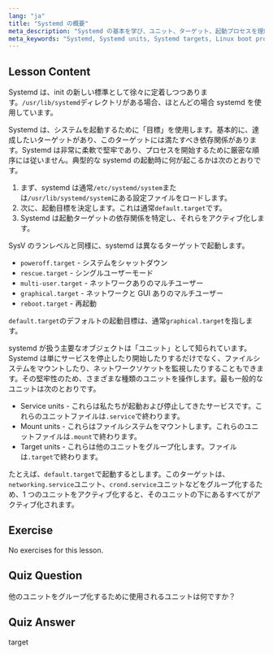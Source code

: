 ```yaml
---
lang: "ja"
title: "Systemd の概要"
meta_description: "Systemd の基本を学び、ユニット、ターゲット、起動プロセスを理解します。Systemd が Linux でサービスとシステムの状態をどのように管理するかを発見します。あなたの旅を始めましょう！"
meta_keywords: "Systemd, Systemd units, Systemd targets, Linux boot process, Linux services, 初心者，チュートリアル，ガイド"
---
```


## Lesson Content

Systemd は、init の新しい標準として徐々に定着しつつあります。`/usr/lib/systemd`ディレクトリがある場合、ほとんどの場合 systemd を使用しています。

Systemd は、システムを起動するために「目標」を使用します。基本的に、達成したいターゲットがあり、このターゲットには満たすべき依存関係があります。Systemd は非常に柔軟で堅牢であり、プロセスを開始するために厳密な順序には従いません。典型的な systemd の起動時に何が起こるかは次のとおりです。

1. まず、systemd は通常`/etc/systemd/system`または`/usr/lib/systemd/system`にある設定ファイルをロードします。
2. 次に、起動目標を決定します。これは通常`default.target`です。
3. Systemd は起動ターゲットの依存関係を特定し、それらをアクティブ化します。

SysV のランレベルと同様に、systemd は異なるターゲットで起動します。

- `poweroff.target` - システムをシャットダウン
- `rescue.target` - シングルユーザーモード
- `multi-user.target` - ネットワークありのマルチユーザー
- `graphical.target` - ネットワークと GUI ありのマルチユーザー
- `reboot.target` - 再起動

`default.target`のデフォルトの起動目標は、通常`graphical.target`を指します。

systemd が扱う主要なオブジェクトは「ユニット」として知られています。Systemd は単にサービスを停止したり開始したりするだけでなく、ファイルシステムをマウントしたり、ネットワークソケットを監視したりすることもできます。その堅牢性のため、さまざまな種類のユニットを操作します。最も一般的なユニットは次のとおりです。

- Service units - これらは私たちが起動および停止してきたサービスです。これらのユニットファイルは`.service`で終わります。
- Mount units - これらはファイルシステムをマウントします。これらのユニットファイルは`.mount`で終わります。
- Target units - これらは他のユニットをグループ化します。ファイルは`.target`で終わります。

たとえば、`default.target`で起動するとします。このターゲットは、`networking.service`ユニット、`crond.service`ユニットなどをグループ化するため、1 つのユニットをアクティブ化すると、そのユニットの下にあるすべてがアクティブ化されます。

## Exercise

No exercises for this lesson.

## Quiz Question

他のユニットをグループ化するために使用されるユニットは何ですか？

## Quiz Answer

target
